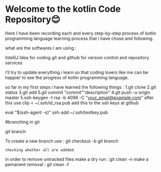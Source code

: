 # Welcome to the kotlin Code Repository😊

Here I have been recording each and every step-by-step process of kotlin programming language learning process that i have chose and following. 

what are the softwares I am using :

IntelliJ Idea for coding 
git and github for version control and repository services

i'll try to update everything i learn so that coding lovers like me can be happier to see the  progress of kotlin programming language. 

so far in my first steps i have  learned the following things :
1.git clone 
2.git status
3.git add
5.git commit "commit""description"
4.git push -u origin master 
5.ssh-keygen -t  rsa -b 4096 -C "your_email@example.com"
after this use 
clip  < ~/.ssh/id_rsa.pub
add this to the ssh keys at github

eval  "$(ssh-agent -s)" 
ssh-add ~/.ssh/testkey.pub

#branching in git

git branch

To create  a new branch use :
    git checkout -b  <branch-name>
    git branch

    checking whether all are addded

in order to remove untracked files 
make a dry run :
git clean -n
make a pemanent removal :
git clean -f